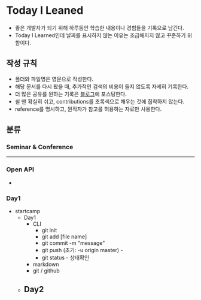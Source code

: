 # Today I Leaned

- 좋은 개발자가 되기 위해 하루동안 학습한 내용이나 경험들을 기록으로 남긴다.
- Today I Learned인데 날짜를 표시하지 않는 이유는 조급해지지 않고 꾸준하기 위함이다.



## 작성 규칙

- 폴더와 파일명은 영문으로 작성한다.
- 해당 문서를 다시 봤을 때, 추가적인 검색의 비용이 들지 않도록 자세히 기록한다.
- 더 많은 공유를 원하는 기록은 [블로그](https://blog.naver.com)에 포스팅한다.
- 쉴 땐 확실히 쉬고, contributions를 초록색으로 채우는 것에 집착하지 않는다.
- reference를 명시하고, 원작자가 참고를 허용하는 자료만 사용한다.



## 분류

### Seminar & Conference

- --

### Open API

- 



### Day1

- startcamp
  - Day1
    - CLI
      - git init
      - git add [file name]
      - git commit -m "message"
      - git push (초기: -u origin master) - 
      - git status  - 상태확인
    - markdown
    - git / github
  - Day2
    - 